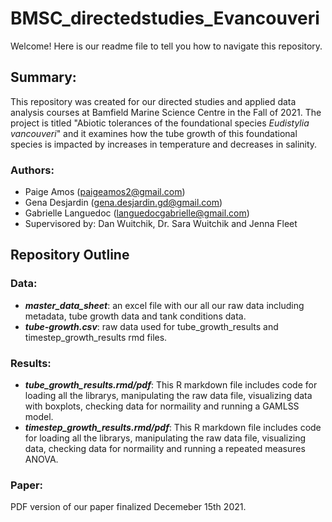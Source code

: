# BMSC_directedstudies_Evancouveri


Welcome! Here is our readme file to tell you how to navigate this repository. 


## Summary: 
This repository was created for our directed studies and applied data analysis courses at Bamfield Marine Science Centre in the Fall of 2021. The project is titled "Abiotic tolerances of the foundational species *Eudistylia vancouveri*" and it examines how the tube growth of this foundational species is impacted by increases in temperature and decreases in salinity. 



### Authors:
- Paige Amos (paigeamos2@gmail.com)
- Gena Desjardin (gena.desjardin.gd@gmail.com)
- Gabrielle Languedoc (languedocgabrielle@gmail.com)
- Supervisored by: Dan Wuitchik, Dr. Sara Wuitchik and Jenna Fleet

## Repository Outline

### Data:
- ***master_data_sheet***: an excel file with our all our raw data including metadata, tube growth data and tank conditions data.
- ***tube-growth.csv***: raw data used for tube_growth_results and timestep_growth_results rmd files.

### Results:
- ***tube_growth_results.rmd/pdf***: This R markdown file includes code for loading all the librarys, manipulating the raw data file, visualizing data with boxplots, checking data for normaility and running a GAMLSS model.
- ***timestep_growth_results.rmd/pdf***: This R markdown file includes code for loading all the librarys, manipulating the raw data file, visualizing data, checking data for normaility and running a repeated measures ANOVA.

### Paper:
PDF version of our paper finalized Decemeber 15th 2021. 






